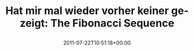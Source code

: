 ---
retweeted: false
source: <a href="http://itunes.apple.com/us/app/twitter/id409789998?mt=12" rel="nofollow">Twitter
  for Mac</a>
entities:
  hashtags: []
  symbols: []
  user_mentions: []
  urls:
  - url: http://t.co/2k00Hco
    expanded_url: http://www.youtube.com/watch?v=P0tLbl5LrJ8
    display_url: youtube.com/watch?v=P0tLbl…
    indices:
    - '66'
    - '85'
display_text_range:
- '0'
- '85'
favorite_count: '0'
id_str: '94358851813507072'
truncated: false
retweet_count: '0'
id: '94358851813507072'
possibly_sensitive: false
created_at: Fri Jul 22 10:51:18 +0000 2011
favorited: false
full_text: "Hat mir mal wieder vorher keiner gezeigt: \nThe Fibonacci Sequence"
lang: de
quote_url: http://www.youtube.com/watch?v=P0tLbl5LrJ8
tags:
- pesos/twitter
date: '2011-07-22T10:51:18+00:00'
src: https://twitter.com/bascht/status/94358851813507072
original_url: https://twitter.com/bascht/status/94358851813507072
type: twitter_tweet
text: "Hat mir mal wieder vorher keiner gezeigt: \nThe Fibonacci Sequence"
title: "Hat mir mal wieder vorher keiner gezeigt: \nThe Fibonacci Sequence\n"

---